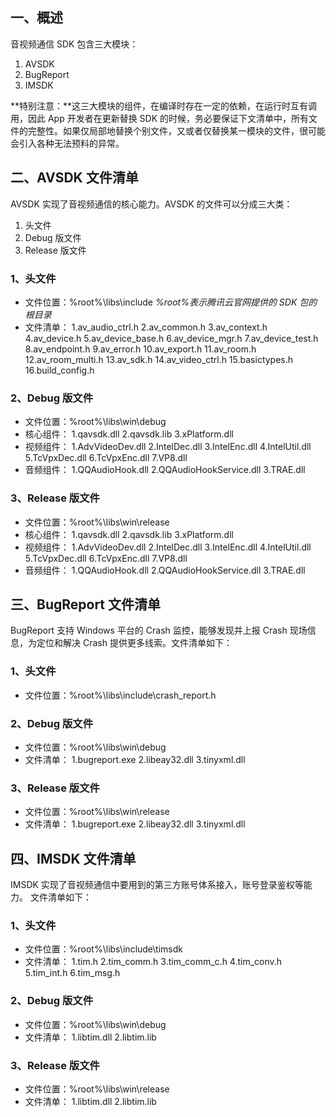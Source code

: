 ## 一、概述
音视频通信 SDK 包含三大模块：
1. AVSDK
2. BugReport
3. IMSDK

**特别注意：**这三大模块的组件，在编译时存在一定的依赖，在运行时互有调用，因此 App 开发者在更新替换 SDK 的时候，务必要保证下文清单中，所有文件的完整性。如果仅局部地替换个别文件，又或者仅替换某一模块的文件，很可能会引入各种无法预料的异常。

## 二、AVSDK 文件清单
AVSDK 实现了音视频通信的核心能力。AVSDK 的文件可以分成三大类：
1. 头文件
2. Debug 版文件
3. Release 版文件

### 1、头文件
- 文件位置：%root%\libs\include
*%root%表示腾讯云官网提供的 SDK 包的根目录*
- 文件清单：
1.av_audio_ctrl.h
2.av_common.h
3.av_context.h
4.av_device.h
5.av_device_base.h
6.av_device_mgr.h
7.av_device_test.h
8.av_endpoint.h
9.av_error.h
10.av_export.h
11.av_room.h
12.av_room_multi.h
13.av_sdk.h
14.av_video_ctrl.h
15.basictypes.h
16.build_config.h

### 2、Debug 版文件
- 文件位置：%root%\libs\win\debug
- 核心组件：
1.qavsdk.dll
2.qavsdk.lib
3.xPlatform.dll
- 视频组件：
1.AdvVideoDev.dll
2.IntelDec.dll
3.IntelEnc.dll
4.IntelUtil.dll
5.TcVpxDec.dll
6.TcVpxEnc.dll
7.VP8.dll
- 音频组件：
1.QQAudioHook.dll
2.QQAudioHookService.dll
3.TRAE.dll

### 3、Release 版文件
- 文件位置：%root%\libs\win\release
- 核心组件：
1.qavsdk.dll
2.qavsdk.lib
3.xPlatform.dll
- 视频组件：
1.AdvVideoDev.dll
2.IntelDec.dll
3.IntelEnc.dll
4.IntelUtil.dll
5.TcVpxDec.dll
6.TcVpxEnc.dll
7.VP8.dll
- 音频组件：
1.QQAudioHook.dll
2.QQAudioHookService.dll
3.TRAE.dll

## 三、BugReport 文件清单
BugReport 支持 Windows 平台的 Crash 监控，能够发现并上报 Crash 现场信息，为定位和解决 Crash 提供更多线索。文件清单如下：
### 1、头文件
- 文件位置：%root%\libs\include\crash_report.h

### 2、Debug 版文件
- 文件位置：%root%\libs\win\debug
- 文件清单：
1.bugreport.exe
2.libeay32.dll
3.tinyxml.dll

### 3、Release 版文件
- 文件位置：%root%\libs\win\release
- 文件清单：
1.bugreport.exe
2.libeay32.dll
3.tinyxml.dll

## 四、IMSDK 文件清单
IMSDK 实现了音视频通信中要用到的第三方账号体系接入，账号登录鉴权等能力。 文件清单如下：
### 1、头文件
- 文件位置：%root%\libs\include\timsdk
- 文件清单：
1.tim.h
2.tim_comm.h
3.tim_comm_c.h
4.tim_conv.h
5.tim_int.h
6.tim_msg.h

### 2、Debug 版文件
- 文件位置：%root%\libs\win\debug
- 文件清单：
1.libtim.dll
2.libtim.lib

### 3、Release 版文件
- 文件位置：%root%\libs\win\release
- 文件清单：
1.libtim.dll
2.libtim.lib